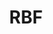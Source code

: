 ---
ee_id_thing: '4345'
site: '1'
type: '2'
inv_num: 2016-030
add_credit:
url: 2016-030-rbf
title: RBF
year: '2016'
display_year: '2016'
medium: Inkjet on Angelica Universal Photomatte 230
dims: 168 x 95.8 x 4 cm
pitch:
ps:
live_url:
youtube:
related_code:
imgs: rbf-2016-030-full-database-JH.jpg
subheading:
download:
commission:
related:
layout: things-i-made
---